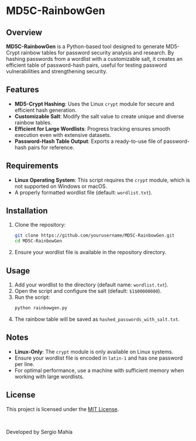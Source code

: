 # MD5C-RainbowGen

## Overview
**MD5C-RainbowGen** is a Python-based tool designed to generate MD5-Crypt rainbow tables for password security analysis and research. By hashing passwords from a wordlist with a customizable salt, it creates an efficient table of password-hash pairs, useful for testing password vulnerabilities and strengthening security.

## Features
- **MD5-Crypt Hashing**: Uses the Linux `crypt` module for secure and efficient hash generation.
- **Customizable Salt**: Modify the salt value to create unique and diverse rainbow tables.
- **Efficient for Large Wordlists**: Progress tracking ensures smooth execution even with extensive datasets.
- **Password-Hash Table Output**: Exports a ready-to-use file of password-hash pairs for reference.

## Requirements
- **Linux Operating System**: This script requires the `crypt` module, which is not supported on Windows or macOS.
- A properly formatted wordlist file (default: `wordlist.txt`).

## Installation
1. Clone the repository:
   ```bash
   git clone https://github.com/yourusername/MD5C-RainbowGen.git
   cd MD5C-RainbowGen
   ```
2. Ensure your wordlist file is available in the repository directory.

## Usage
1. Add your wordlist to the directory (default name: `wordlist.txt`).
2. Open the script and configure the salt (default: `$1$00000000`).
3. Run the script:
   ```bash
   python rainbowgen.py
   ```
4. The rainbow table will be saved as `hashed_passwords_with_salt.txt`.

## Notes
- **Linux-Only**: The `crypt` module is only available on Linux systems.
- Ensure your wordlist file is encoded in `latin-1` and has one password per line.
- For optimal performance, use a machine with sufficient memory when working with large wordlists.

## License
This project is licensed under the [MIT License](LICENSE).

<br>

Developed by Sergio Mahía
